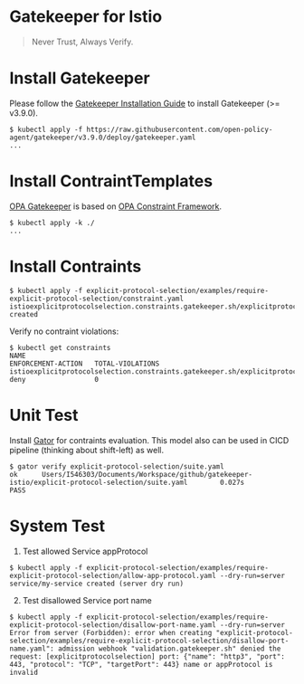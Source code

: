 # Gatekeeper for Istio

> Never Trust, Always Verify.

Install Gatekeeper
==================
Please follow the [Gatekeeper Installation Guide](https://open-policy-agent.github.io/gatekeeper/website/docs/install) to install Gatekeeper (>= v3.9.0).

```
$ kubectl apply -f https://raw.githubusercontent.com/open-policy-agent/gatekeeper/v3.9.0/deploy/gatekeeper.yaml
...
```

Install ContraintTemplates
==========================
[OPA Gatekeeper](https://github.com/open-policy-agent/gatekeeper) is based on [OPA Constraint Framework](https://github.com/open-policy-agent/frameworks/tree/master/constraint).

```
$ kubectl apply -k ./
...
```

Install Contraints
==================
```
$ kubectl apply -f explicit-protocol-selection/examples/require-explicit-protocol-selection/constraint.yaml 
istioexplicitprotocolselection.constraints.gatekeeper.sh/explicitprotocolselection created
```

Verify no contraint violations:
```
$ kubectl get constraints
NAME                                                                                 ENFORCEMENT-ACTION   TOTAL-VIOLATIONS
istioexplicitprotocolselection.constraints.gatekeeper.sh/explicitprotocolselection   deny                 0
```

Unit Test
=========
Install [Gator](https://open-policy-agent.github.io/gatekeeper/website/docs/gator) for contraints evaluation. This model also can be used in CICD pipeline (thinking about shift-left) as well.

```
$ gator verify explicit-protocol-selection/suite.yaml
ok      Users/I546303/Documents/Workspace/github/gatekeeper-istio/explicit-protocol-selection/suite.yaml        0.027s
PASS
```
System Test
===========
1. Test allowed Service appProtocol
```
$ kubectl apply -f explicit-protocol-selection/examples/require-explicit-protocol-selection/allow-app-protocol.yaml --dry-run=server
service/my-service created (server dry run)
```

2. Test disallowed Service port name
```
$ kubectl apply -f explicit-protocol-selection/examples/require-explicit-protocol-selection/disallow-port-name.yaml --dry-run=server 
Error from server (Forbidden): error when creating "explicit-protocol-selection/examples/require-explicit-protocol-selection/disallow-port-name.yaml": admission webhook "validation.gatekeeper.sh" denied the request: [explicitprotocolselection] port: {"name": "http3", "port": 443, "protocol": "TCP", "targetPort": 443} name or appProtocol is invalid
```